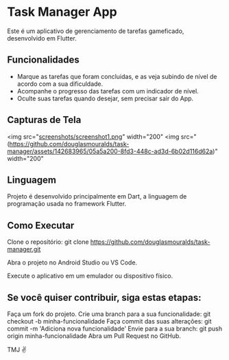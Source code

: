 # Task Manager App

Este é um aplicativo de gerenciamento de tarefas gameficado, desenvolvido em Flutter.

## Funcionalidades

- Marque as tarefas que foram concluidas, e as veja subindo de nível de acordo com a sua dificuldade.
- Acompanhe o progresso das tarefas com um indicador de nível.
- Oculte suas tarefas quando desejar, sem precisar sair do App. 

## Capturas de Tela

<img src="[screenshots/screenshot1.png](https://github.com/douglasmouralds/task-manager/assets/142683965/65bad3fd-7179-4371-9dd2-a2970e5bc0d2)" width="200" <img src="(https://github.com/douglasmouralds/task-manager/assets/142683965/05a5a200-8fd3-448c-ad3d-6b02d116d62a)" width="200"

## Linguagem

Projeto é desenvolvido principalmente em Dart, a linguagem de programação usada no framework Flutter.

## Como Executar

Clone o repositório: git clone https://github.com/douglasmouralds/task-manager.git

Abra o projeto no Android Studio ou VS Code.

Execute o aplicativo em um emulador ou dispositivo físico.

## Se você quiser contribuir, siga estas etapas:

Faça um fork do projeto.
Crie uma branch para a sua funcionalidade: git checkout -b minha-funcionalidade
Faça commit das suas alterações: git commit -m 'Adiciona nova funcionalidade'
Envie para a sua branch: git push origin minha-funcionalidade
Abra um Pull Request no GitHub.

TMJ ✌
